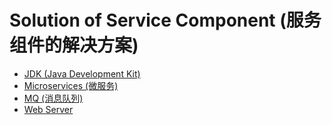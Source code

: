 # Solution of Service Component (服务组件的解决方案)

* [JDK (Java Development Kit)][sosc_jdk]
* [Microservices (微服务)][sosc_microservices]
* [MQ (消息队列)][sosc_mq]
* [Web Server][sosc_web_server]    

[sosc_jdk]:           sosc_jdk.md
[sosc_microservices]: microservices/README.md
[sosc_mq]:            sosc_mq.md
[sosc_web_server]:    sosc_web_server.md
